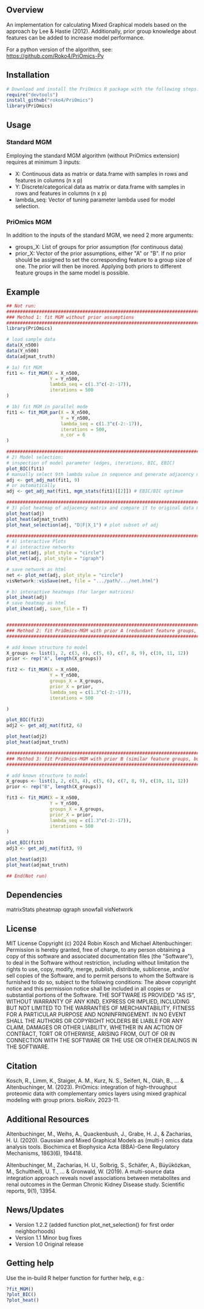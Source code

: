 ## Overview
An implementation for calculating Mixed Graphical models based on the approach by Lee & Hastie (2012). Additionally, prior group knowledge about features can be added to increase model performance.

For a python version of the algorithm, see: https://github.com/Roko4/PriOmics-Py

## Installation
``` r
# Download and install the PriOmics R package with the following steps:
require("devtools")
install_github("roko4/PriOmics")
library(PriOmics)

```

## Usage

### Standard MGM
Employing the standard MGM algorithm (without PriOmics extension) requires at minimum 3 inputs:
- X:	Continuous data as matrix or data.frame with samples in rows and features in columns (n x p)
- Y:	Discrete/categorical data as matrix or data.frame with samples in rows and features in columns (n x p)
- lambda_seq: Vector of tuning parameter lambda used for model selection. 

### PriOmics MGM
In addition to the inputs of the standard MGM, we need 2 more arguments:
- groups_X: List of groups for prior assumption (for continuous data)
- prior_X: Vector of the prior assumptions, either "A" or "B". If no prior should be assigned to set the corresponding feature to a group size of one. The prior will then be inored. Applying both priors to different feature groups in the same model is possible.

## Example

``` r
## Not run: 
################################################################################
### Method 1: fit MGM without prior assumptions
################################################################################
library(PriOmics)

# load sample data
data(X_n500)
data(Y_n500)
data(adjmat_truth)

# 1a) fit MGM
fit1 <- fit_MGM(X = X_n500,
                Y = Y_n500,
                lambda_seq = c(1.3^c(-2:-17)),
                iterations = 500
)

# 1b) fit MGM in parallel mode
fit1 <- fit_MGM_par(X = X_n500,
                    Y = Y_n500,
                    lambda_seq = c(1.3^c(-2:-17)),
                    iterations = 500,
                    n_cor = 6
)

################################################################################
# 2) Model selection:
# inspection of model parameter (edges, iterations, BIC, EBIC)
plot_BIC(fit1)
# manually select 9th lambda value in sequence and generate adjacency matrix
adj <- get_adj_mat(fit1, 9)
# or automatically
adj <- get_adj_mat(fit1, mgm_stats(fit1)[[2]]) # EBIC/BIC optimum

################################################################################
# 3) plot heatmap of adjacency matrix and compare it to original data matrix
plot_heat(adj)
plot_heat(adjmat_truth)
plot_heat_selection(adj, "D|F|X_1") # plot subset of adj

################################################################################
# 4) interactive Plots
# a) interactive networks
plot_net(adj, plot_style = "circle")
plot_net(adj, plot_style = "igraph")

# save network as html
net <- plot_net(adj, plot_style = "circle")
visNetwork::visSave(net, file = ".../path/.../net.html")

# b) interactive heatmaps (for larger matrices)
plot_iheat(adj)
# save heatmap as html
plot_iheat(adj, save_file = T)


################################################################################
### Method 2: fit PriOmics-MGM with prior A (redundant feature groups, i.e. copies)
################################################################################

# add known structure to model
X_groups <- list(1, 2, c(3, 4), c(5, 6), c(7, 8, 9), c(10, 11, 12))
prior <- rep("A", length(X_groups))

fit2 <- fit_MGM(X = X_n500,
                Y = Y_n500,
                groups_X = X_groups,
                prior_X = prior,
                lambda_seq = c(1.3^c(-2:-17)),
                iterations = 500

)

plot_BIC(fit2)
adj2 <- get_adj_mat(fit2, 6)

plot_heat(adj2)
plot_heat(adjmat_truth)

################################################################################
### Method 3: fit PriOmics-MGM with prior B (similar feature groups, but no copies)
################################################################################

# add known structure to model
X_groups <- list(1, 2, c(3, 4), c(5, 6), c(7, 8, 9), c(10, 11, 12))
prior <- rep("B", length(X_groups))

fit3 <- fit_MGM(X = X_n500,
                Y = Y_n500,
                groups_X = X_groups,
                prior_X = prior,
                lambda_seq = c(1.3^c(-2:-17)),
                iterations = 500
)

plot_BIC(fit3)
adj3 <- get_adj_mat(fit3, 9)

plot_heat(adj3)
plot_heat(adjmat_truth)

## End(Not run)
```

## Dependencies
matrixStats
pheatmap
qgraph
snowfall
visNetwork

## License
MIT License
Copyright (c) 2024 Robin Kosch and Michael Altenbuchinger:
Permission is hereby granted, free of charge, to any person obtaining a copy of this software and associated documentation files (the "Software"), to deal in the Software without restriction, including without limitation the rights to use, copy, modify, merge, publish, distribute, sublicense, and/or sell copies of the Software, and to permit persons to whom the Software is furnished to do so, subject to the following conditions:  The above copyright notice and this permission notice shall be included in all copies or substantial portions of the Software. 
THE SOFTWARE IS PROVIDED "AS IS", WITHOUT WARRANTY OF ANY KIND, EXPRESS OR IMPLIED, INCLUDING BUT NOT LIMITED TO THE WARRANTIES OF MERCHANTABILITY, FITNESS FOR A PARTICULAR PURPOSE AND NONINFRINGEMENT. IN NO EVENT SHALL THE AUTHORS OR COPYRIGHT HOLDERS BE LIABLE FOR ANY CLAIM, DAMAGES OR OTHER LIABILITY, WHETHER IN AN ACTION OF CONTRACT, TORT OR OTHERWISE, ARISING FROM, OUT OF OR IN CONNECTION WITH THE SOFTWARE OR THE USE OR OTHER DEALINGS IN THE SOFTWARE.

## Citation
Kosch, R., Limm, K., Staiger, A. M., Kurz, N. S., Seifert, N., Oláh, B., ... & Altenbuchinger, M. (2023). PriOmics: integration of high-throughput proteomic data with complementary omics layers using mixed graphical modeling with group priors. bioRxiv, 2023-11.

## Additional Resources
Altenbuchinger, M., Weihs, A., Quackenbush, J., Grabe, H. J., & Zacharias, H. U. (2020). Gaussian and Mixed Graphical Models as (multi-) omics data analysis tools. Biochimica et Biophysica Acta (BBA)-Gene Regulatory Mechanisms, 1863(6), 194418.

Altenbuchinger, M., Zacharias, H. U., Solbrig, S., Schäfer, A., Büyüközkan, M., Schultheiß, U. T., ... & Gronwald, W. (2019). A multi-source data integration approach reveals novel associations between metabolites and renal outcomes in the German Chronic Kidney Disease study. Scientific reports, 9(1), 13954.

## News/Updates
- Version 1.2.2 (added function plot_net_selection() for first order neighborhoods)
- Version 1.1 Minor bug fixes
- Version 1.0 Original release

## Getting help
Use the in-build R helper function for further help, e.g.:
``` r
?fit_MGM()
?plot_BIC()
?plot_heat()
```